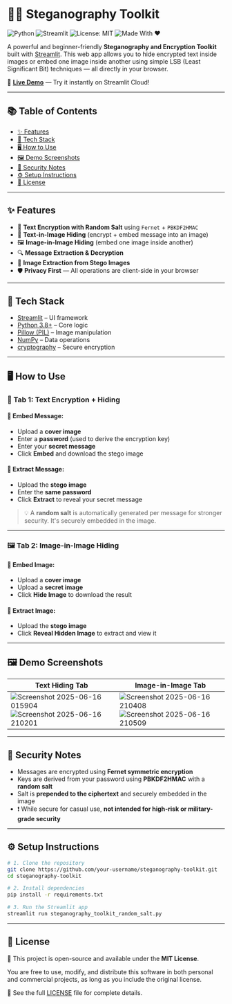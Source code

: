 # 🕵️‍♂️ Steganography Toolkit

![Python](https://img.shields.io/badge/Python-3.8+-blue?logo=python)
![Streamlit](https://img.shields.io/badge/Built%20With-Streamlit-red?logo=streamlit)
![License: MIT](https://img.shields.io/badge/License-MIT-green.svg)
![Made With ❤️](https://img.shields.io/badge/Made%20with-%E2%9D%A4-red)

A powerful and beginner-friendly **Steganography and Encryption Toolkit** built with [Streamlit](https://streamlit.io/). This web app allows you to hide encrypted text inside images or embed one image inside another using simple LSB (Least Significant Bit) techniques — all directly in your browser.

🚀 **[Live Demo](https://stegnography-toolkit-lladwds8paxcwnkbfucv4t.streamlit.app/)** — Try it instantly on Streamlit Cloud!

---

## 📚 Table of Contents

- [✨ Features](#-features)
- [🧪 Tech Stack](#-tech-stack)
- [🖥️ How to Use](#-how-to-use)
- [🖼️ Demo Screenshots](#-demo-screenshots)
- [🔐 Security Notes](#-security-notes)
- [⚙️ Setup Instructions](#-setup-instructions)
- [📄 License](#-license)

---

## ✨ Features

- 🔐 **Text Encryption with Random Salt** using `Fernet` + `PBKDF2HMAC`
- 📝 **Text-in-Image Hiding** (encrypt + embed message into an image)
- 🖼️ **Image-in-Image Hiding** (embed one image inside another)
- 🔍 **Message Extraction & Decryption**
- 🎯 **Image Extraction from Stego Images**
- 🛡️ **Privacy First** — All operations are client-side in your browser

---

## 🧪 Tech Stack

- [Streamlit](https://streamlit.io/) – UI framework
- [Python 3.8+](https://www.python.org/) – Core logic
- [Pillow (PIL)](https://pypi.org/project/Pillow/) – Image manipulation
- [NumPy](https://numpy.org/) – Data operations
- [cryptography](https://cryptography.io/) – Secure encryption

---

## 🖥️ How to Use

### 🔐 Tab 1: Text Encryption + Hiding

#### 🔸 Embed Message:
- Upload a **cover image**
- Enter a **password** (used to derive the encryption key)
- Enter your **secret message**
- Click **Embed** and download the stego image

#### 🔸 Extract Message:
- Upload the **stego image**
- Enter the **same password**
- Click **Extract** to reveal your secret message

> 💡 A **random salt** is automatically generated per message for stronger security. It's securely embedded in the image.

---

### 🖼️ Tab 2: Image-in-Image Hiding

#### 🔸 Embed Image:
- Upload a **cover image**
- Upload a **secret image**
- Click **Hide Image** to download the result

#### 🔸 Extract Image:
- Upload the **stego image**
- Click **Reveal Hidden Image** to extract and view it

---

## 🖼️ Demo Screenshots

| Text Hiding Tab | Image-in-Image Tab |
|-----------------|--------------------|
| ![Screenshot 2025-06-16 015904](https://github.com/user-attachments/assets/74e22b1d-b075-4f30-afc3-7cb9f0c80ae1)<br>![Screenshot 2025-06-16 210201](https://github.com/user-attachments/assets/b86964d3-4ff1-4c72-9a6e-90f80c8278dc) | ![Screenshot 2025-06-16 210408](https://github.com/user-attachments/assets/2c7a9caf-4ac3-4fde-aae1-3887e6e59469)<br>![Screenshot 2025-06-16 210509](https://github.com/user-attachments/assets/59b043e0-3398-407a-8ade-f00b1d6aba6b) |


---

## 🔐 Security Notes

- Messages are encrypted using **Fernet symmetric encryption**
- Keys are derived from your password using **PBKDF2HMAC** with a **random salt**
- Salt is **prepended to the ciphertext** and securely embedded in the image
- ❗ While secure for casual use, **not intended for high-risk or military-grade security**

---

## ⚙️ Setup Instructions

```bash
# 1. Clone the repository
git clone https://github.com/your-username/steganography-toolkit.git
cd steganography-toolkit

# 2. Install dependencies
pip install -r requirements.txt

# 3. Run the Streamlit app
streamlit run steganography_toolkit_random_salt.py
```

---

## 📄 License

📘 This project is open-source and available under the **MIT License**.

You are free to use, modify, and distribute this software in both personal and commercial projects, as long as you include the original license.

📄 See the full [LICENSE](LICENSE) file for complete details.
